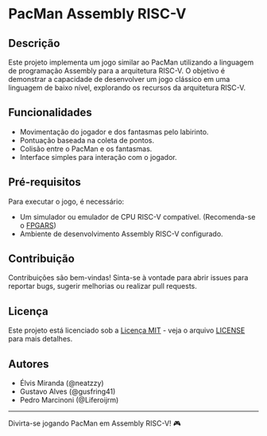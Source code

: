 # PacMan Assembly RISC-V

## Descrição
Este projeto implementa um jogo similar ao PacMan utilizando a linguagem de programação Assembly para a arquitetura RISC-V. O objetivo é demonstrar a capacidade de desenvolver um jogo clássico em uma linguagem de baixo nível, explorando os recursos da arquitetura RISC-V.

## Funcionalidades
- Movimentação do jogador e dos fantasmas pelo labirinto.
- Pontuação baseada na coleta de pontos.
- Colisão entre o PacMan e os fantasmas.
- Interface simples para interação com o jogador.

## Pré-requisitos
Para executar o jogo, é necessário:
- Um simulador ou emulador de CPU RISC-V compatível. (Recomenda-se o [FPGARS](https://leoriether.github.io/FPGRARS/))
- Ambiente de desenvolvimento Assembly RISC-V configurado.


## Contribuição
Contribuições são bem-vindas! Sinta-se à vontade para abrir issues para reportar bugs, sugerir melhorias ou realizar pull requests.

## Licença
Este projeto está licenciado sob a [Licença MIT](https://opensource.org/licenses/MIT) - veja o arquivo [LICENSE](LICENSE) para mais detalhes.

## Autores
- Élvis Miranda (@neatzzy)
- Gustavo Alves (@gusfring41)
- Pedro Marcinoni (@Liferoijrm)

---

Divirta-se jogando PacMan em Assembly RISC-V! 🎮
